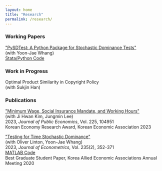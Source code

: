 ```yaml
---
layout: home
title: "Research"
permalink: /research/
---
```


###  Working Papers

["PySDTest: A Python Package for Stochastic Dominance Tests"](https://arxiv.org/abs/2307.10694) \
(with Yoon-Jae Whang)\
[Stata/Python Code]((https://github.com/lee-kyungho/pysdtest))

###  Work in Progress
Optimal Product Similarity in Copyright Policy \
(with Sukjin Han)

### Publications
["Minimum Wage, Social Insurance Mandate, and Working Hours"](https://doi.org/10.1016/j.jpubeco.2023.104951) \
(with Ji Hwan Kim, Jungmin Lee)\
2023, *Journal of Public Economics*, Vol. 225, 104951\
Korean Economy Research Award, Korean Economic Association 2023

["Testing for Time Stochastic Dominance"](https://doi.org/10.1016/j.jeconom.2022.03.012)\
(with Oliver Linton, Yoon-Jae Whang)\
2023, *Journal of Econometrics*, Vol. 235(2), 352-371\
[MATLAB Code](https://github.com/lee-kyungho/Testing-for-TSD)\
Best Graduate Student Paper, Korea Allied Economic Associations Annual Meeting 2020
